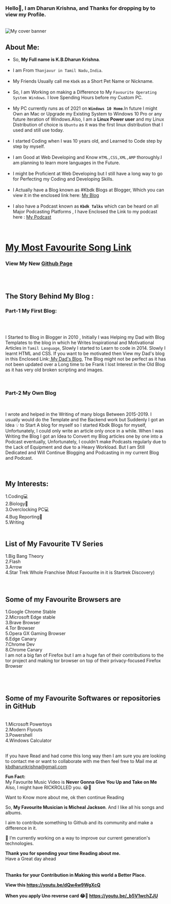 ### Hello👋, I am Dharun Krishna, and Thanks for dropping by to view my Profile. <br>

<!--
**kbdharun/kbdharun** is a ✨ _special_ ✨ repository because its `README.md` (this file) appears on your GitHub profile.
Here are some ideas to get you started:

- 🔭 I’m currently working on ...
- 🌱 I’m currently learning ...
- 👯 I’m looking to collaborate on ...
- 🤔 I’m looking for help with ...
- 💬 Ask me about ...
- 📫 How to reach me: ...
- 😄 Pronouns: ...
- ⚡ Fun fact: ...
-->
<br>
<img src="https://github.com/kbdharun/kbdharun/blob/main/Cover_Banner.png?raw=true" alt="My cover banner"><br>

<h2><b>About Me:</b></h2>
<ul>
  <li>So, <b>My Full name is K.B.Dharun Krishna</b>. </li><br>

<li>I am From <code>Thanjavur in Tamil Nadu,India</code>.</li><br>

<li>My Friends Usually call me <code>Kbdk</code> as a Short Pet Name or Nickname.</li><br>

<li>So, I am Working on making a Difference to My <code>Favourite Operating System Windows</code>. I love Spending Hours before my Custom PC.</li> <br>

<li>My PC currently runs as of 2021 on <b><code>Windows 10 Home</code></b>.In future I might Own an Mac or Upgrade my Existing System to Windows 10 Pro or any future iteration of Windows.Also, I am a <b>Linux Power user</b> and my Linux Distribution of choice is <code>Ubuntu</code> as it was the first linux distribution that I used and still use today. </li><br>

<li>I started Coding when I was 10 years old, and Learned to Code step by step by myself.</li><br>

<li>I am Good at Web Developing and Know <code>HTML,CSS,XML,AMP</code> thoroughly.I am planning to learn more languages in the Future.</li><br>

<li>I might be Proficient at Web Developing but I still have a long way to go for Perfecting my Coding and Developing Skills.</li><br>

<li>I Actually have a Blog known as #Kbdk Blogs at Blogger, Which you can view it in the enclosed link here:  <a href="https://kbdkblogs.blogspot.com">My Blog</a></li><br>

<li>I also have a Podcast known as <code><b>Kbdk Talks</b></code> which can be heard on all Major Podcasting Platforms , I have Enclosed the Link to my podcast here : <a href="https://anchor.fm/kbdharun-krishna">My Podcast</a></li>
</ul>
<br>
<h1><a href="https://youtu.be/dQw4w9WgXcQ">My Most Favourite Song Link</a></h1>

<h3>View My New <a href="https://kbdharun.github.io/kbdharun/">Github Page</a></h3>
<br><br>
<h2><b>The Story Behind My Blog :</b></h2>
<h3>Part-1 My First Blog:</h3><br>
<br>
<p>I Started to Blog in Blogger in 2010 , Initially I was Helping my Dad with Blog Templates to the blog in which he Writes Inspirational and Motivational Articles in <code>Tamil Language</code>, Slowly I started to  Learn to code in 2014. Slowly I learnt HTML and CSS. If you want to be motivated then View my Dad's blog in this Enclosed Link:<a href="https://chinthanaicirpi.blogspot.com"> My Dad's Blog</a>, The Blog might not be perfect as it has not been updated over a Long time to be Frank I lost Interest in the Old Blog as it has very old broken scripting and images.</p><br>
<h3>Part-2 My Own Blog</h3><br>

<p>I wrote and helped in the Writing of many blogs Between 2015-2019. I usually would do the Template and the Backend work but Suddenly I got an Idea 💡 to Start A blog for myself so I started Kbdk Blogs for myself, Unfortunately, I could only write an article only once in a while. When I was Writing the Blog I got an Idea to Convert my Blog articles one by one into a Podcast eventually, Unfortunately, I couldn't make Podcasts regularly due to the Lack of Equipment and due to a Heavy Workload. But I am Still Dedicated and Will Continue Blogging and Podcasting in my current Blog and Podcast.</p><br>

<h2>My Interests:</h2>
1.Coding💻<br>
2.Biology🦠<br>
3.Overclocking PC💻<br>
4.Bug Reporting🐛<br>
5.Writing<br>
<br>
<h2><b>List of My Favourite TV Series</b></h2>
1.Big Bang Theory<br>
2.Flash<br>
3.Arrow<br>
4.Star Trek Whole Franchise (Most Favourite in it is Startrek Discovery)
<br><br><br>
<h2><b>Some of my Favourite Browsers are</b></h2>
1.Google Chrome Stable<br>
2.Microsoft Edge stable<br>
3.Brave Browser<br>
4.Tor Browser<br>
5.Opera GX Gaming Browser<br>
6.Edge Canary<br>
7.Chrome Dev<br>
8.Chrome Canary <br>
I am not a big fan of Firefox but I am a huge fan of their contributions to the tor project and making tor browser on top of their privacy-focused Firefox Browser<br>
<br><br><br>
<h2>Some of my Favourite Softwares or repositories in GitHub</h2><br>
1.Microsoft Powertoys<br>
2.Modern Flyouts <br>
3.Powershell<br>
4.Windows Calculator<br><br>

If you have Read and had come this long way then I am sure you are looking to contact me or want to collaborate with me then feel free to Mail me at <a href="mailto:kbdharunkrishna@gmail.com">kbdharunkrishna@gmail.com</a> 

 <b>Fun Fact:</b><br> My Favourite Music Video is <b>Never Gonna Give You Up and Take on Me</b><br>
 Also, I might have RICKROLLED you. 😂🤣<br>

<p>Want to Know more about me, ok then continue Reading 

So, <b>My Favourite Musician is Micheal Jackson</b>. And I like all his songs and albums.  </p>

I aim to contribute something to Github and its community and make a difference in it. 

🔭 I’m currently working on a way to improve our current generation's technologies.

<b>Thank you for spending your time Reading about me.</b><br>
Have a Great day ahead<br><br>
<br>
<b>Thanks for your Contribution in Making this world a Better Place.</b>

<b>View this https://youtu.be/dQw4w9WgXcQ <br><br>
When you apply Uno reverse card 😂🤣
https://youtu.be/_b5V1wchZJU </b>
